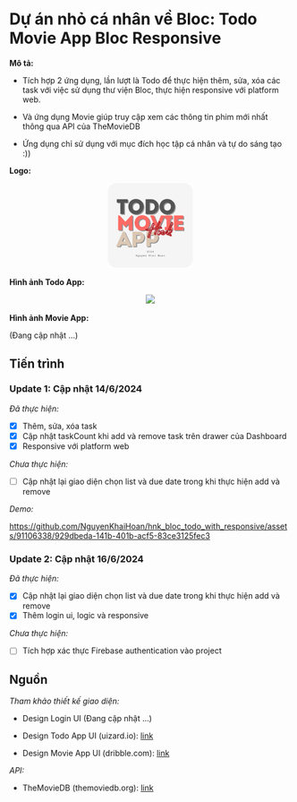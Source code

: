 # Dự án nhỏ cá nhân về Bloc: Todo Movie App Bloc Responsive

**Mô tả:**

- Tích hợp 2 ứng dụng, lần lượt là Todo để thực hiện thêm, sửa, xóa các task với việc sử dụng thư viện Bloc, thực hiện responsive với platform web.

- Và ứng dụng Movie giúp truy cập xem các thông tin phim mới nhất thông qua API của TheMovieDB

- Ứng dụng chỉ sử dụng với mục đích học tập cá nhân và tự do sáng tạo :))

**Logo:**

<p align="center" width="100%">
    <img width="30%" src="./assets/images/logos/logo.png"> 
</p>

**Hình ảnh Todo App:**

<p align="center" width="100%">
    <img src="https://github.com/NguyenKhaiHoan/hnk_bloc_todo_with_responsive/assets/91106338/9eeea41b-436d-4385-ac09-0eec102dc883"> 
</p>

**Hình ảnh Movie App:**

(Đang cập nhật ...)

## Tiến trình

### Update 1: Cập nhật 14/6/2024

_Đã thực hiện:_

- [x] Thêm, sửa, xóa task
- [x] Cập nhật taskCount khi add và remove task trên drawer của Dashboard
- [x] Responsive với platform web

_Chưa thực hiện:_

- [ ] Cập nhật lại giao diện chọn list và due date trong khi thực hiện add và remove

_Demo:_

https://github.com/NguyenKhaiHoan/hnk_bloc_todo_with_responsive/assets/91106338/929dbeda-141b-401b-acf5-83ce3125fec3

### Update 2: Cập nhật 16/6/2024

_Đã thực hiện:_

- [x] Cập nhật lại giao diện chọn list và due date trong khi thực hiện add và remove
- [x] Thêm login ui, logic và responsive

_Chưa thực hiện:_

- [ ] Tích hợp xác thực Firebase authentication vào project

## Nguồn

_Tham khảo thiết kế giao diện:_

- Design Login UI (Đang cập nhật ...)

- Design Todo App UI (uizard.io): [link](https://uizard.io/templates/website-templates/to-do-website/)

- Design Movie App UI (dribble.com): [link](https://dribbble.com/shots/17514939/attachments/12654819?mode=media)

_API:_

- TheMovieDB (themoviedb.org): [link](https://www.themoviedb.org/?language=vi)
